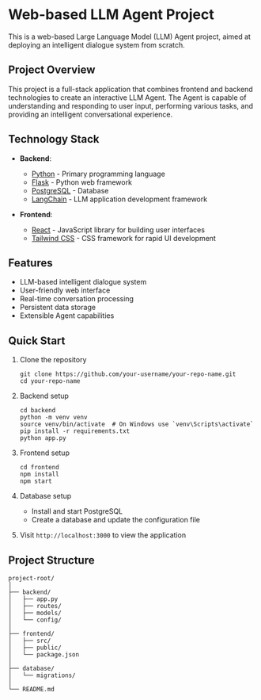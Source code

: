 # Web-based LLM Agent Project

This is a web-based Large Language Model (LLM) Agent project, aimed at deploying an intelligent dialogue system from scratch.

## Project Overview

This project is a full-stack application that combines frontend and backend technologies to create an interactive LLM Agent. The Agent is capable of understanding and responding to user input, performing various tasks, and providing an intelligent conversational experience.

## Technology Stack

- **Backend**:
  - [Python](https://www.python.org/) - Primary programming language
  - [Flask](https://flask.palletsprojects.com/) - Python web framework
  - [PostgreSQL](https://www.postgresql.org/) - Database
  - [LangChain](https://github.com/hwchase17/langchain) - LLM application development framework

- **Frontend**:
  - [React](https://reactjs.org/) - JavaScript library for building user interfaces
  - [Tailwind CSS](https://tailwindcss.com/) - CSS framework for rapid UI development

## Features

- LLM-based intelligent dialogue system
- User-friendly web interface
- Real-time conversation processing
- Persistent data storage
- Extensible Agent capabilities

## Quick Start

1. Clone the repository
   ```
   git clone https://github.com/your-username/your-repo-name.git
   cd your-repo-name
   ```

2. Backend setup
   ```
   cd backend
   python -m venv venv
   source venv/bin/activate  # On Windows use `venv\Scripts\activate`
   pip install -r requirements.txt
   python app.py
   ```

3. Frontend setup
   ```
   cd frontend
   npm install
   npm start
   ```

4. Database setup
   - Install and start PostgreSQL
   - Create a database and update the configuration file

5. Visit `http://localhost:3000` to view the application

## Project Structure

```
project-root/
│
├── backend/
│   ├── app.py
│   ├── routes/
│   ├── models/
│   └── config/
│
├── frontend/
│   ├── src/
│   ├── public/
│   └── package.json
│
├── database/
│   └── migrations/
│
└── README.md
```

